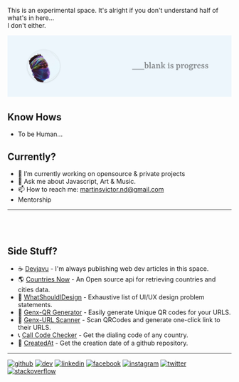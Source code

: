 This is an experimental space. It's alright if you don't understand half of what's in here... <br>I don't either.

<img width="600" height="auto" src="https://raw.githubusercontent.com/MartinsOnuoha/MartinsOnuoha/master/media/banner.png">

<!-- <a href="https://www.buymeacoffee.com/martinsvicF" target="_blank"><img src="https://cdn.buymeacoffee.com/buttons/v2/default-yellow.png" alt="Buy Me A Coffee" style="height: 60px !important;width: 217px !important;" ></a> -->

## Know Hows

- To be Human...

## Currently?

- 🔭 I’m currently working on opensource & private projects
- 💬 Ask me about Javascript, Art & Music.
- 📫 How to reach me: martinsvictor.nd@gmail.com
- Mentorship 


<hr style="margin-bottom: 5rem">

## Side Stuff?

- ☕ [Devjavu](https://devjavu.space) - I'm always publishing web dev articles in this space.
- 🌎 [Countries Now](https://countriesnow.space/) -  An Open source api for retrieving countries and cities data.
- 🎨 [WhatShouldIDesign](http://whatshouldidesign.space/) - Exhaustive list of UI/UX design problem statements. 
- 🔐 [Genx-QR Generator](https://genxqrcode.web.app/) - Easily generate Unique QR codes for your URLS.
- 📠 [Genx-URL Scanner](https://genxscanner.web.app/) - Scan QRCodes and generate one-click link to their URLS.
- 📞 [Call Code Checker](https://call-code-checker.surge.sh/) - Get the dialing code of any country.
- 📅 [CreatedAt](https://github.com/MartinsOnuoha/created_at) - Get the creation date of a github repository.


<hr>

[<img src='https://cdn.jsdelivr.net/npm/simple-icons@3.0.1/icons/github.svg' alt='github' height='20'>](https://github.com/MartinsOnuoha)  [<img src='https://cdn.jsdelivr.net/npm/simple-icons@3.0.1/icons/dev-dot-to.svg' alt='dev' height='20'>](https://dev.to/martinsonuoha)  [<img src='https://cdn.jsdelivr.net/npm/simple-icons@3.0.1/icons/linkedin.svg' alt='linkedin' height='20'>](https://www.linkedin.com/in/victor-onuoha-martins/)  [<img src='https://cdn.jsdelivr.net/npm/simple-icons@3.0.1/icons/facebook.svg' alt='facebook' height='20'>](https://www.facebook.com/phatOnuoha)  [<img src='https://cdn.jsdelivr.net/npm/simple-icons@3.0.1/icons/instagram.svg' alt='instagram' height='20'>](https://www.instagram.com/__renaissancehumanist/)  [<img src='https://cdn.jsdelivr.net/npm/simple-icons@3.0.1/icons/twitter.svg' alt='twitter' height='20'>](https://twitter.com/OnuohaOfficial)  [<img src='https://cdn.jsdelivr.net/npm/simple-icons@3.0.1/icons/stackoverflow.svg' alt='stackoverflow' height='20'>](https://stackoverflow.com/users/6948483/martinsonuoha)
